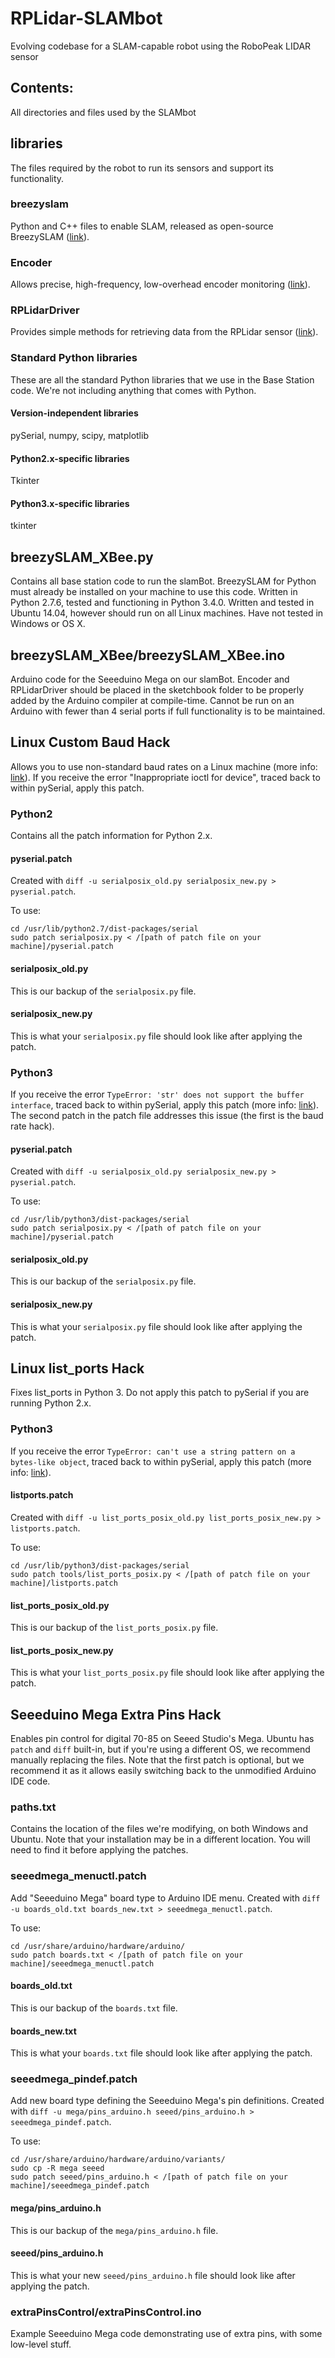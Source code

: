 RPLidar-SLAMbot
===============

Evolving codebase for a SLAM-capable robot using the RoboPeak LIDAR sensor

Contents:
---------

All directories and files used by the SLAMbot

## libraries
The files required by the robot to run its sensors and support its functionality.
### breezyslam
Python and C++ files to enable SLAM, released as open-source BreezySLAM ([link](http://home.wlu.edu/~levys/software/breezyslam/)).
### Encoder
Allows precise, high-frequency, low-overhead encoder monitoring ([link](http://www.pjrc.com/teensy/td_libs_Encoder.html)).
### RPLidarDriver
Provides simple methods for retrieving data from the RPLidar sensor ([link](http://rplidar.robopeak.com/subsites/rplidar/download.html)).
### Standard Python libraries
These are all the standard Python libraries that we use in the Base Station code.  We're not including anything that comes with Python.
#### Version-independent libraries
pySerial, numpy, scipy, matplotlib
#### Python2.x-specific libraries
Tkinter
#### Python3.x-specific libraries
tkinter

## breezySLAM_XBee.py
Contains all base station code to run the slamBot.  BreezySLAM for Python must already be installed on your machine to use this code.  Written in Python 2.7.6, tested and functioning in Python 3.4.0.  Written and tested in Ubuntu 14.04, however should run on all Linux machines.  Have not tested in Windows or OS X.

## breezySLAM_XBee/breezySLAM_XBee.ino
Arduino code for the Seeeduino Mega on our slamBot.  Encoder and RPLidarDriver should be placed in the sketchbook folder to be properly added by the Arduino compiler at compile-time.  Cannot be run on an Arduino with fewer than 4 serial ports if full functionality is to be maintained.

## Linux Custom Baud Hack
Allows you to use non-standard baud rates on a Linux machine (more info: [link](https://groups.google.com/forum/#!msg/ultimaker/BNjPpoJpfrE/Xmbp0XxTWXEJ)).
If you receive the error "Inappropriate ioctl for device", traced back to within pySerial, apply this patch.
### Python2
Contains all the patch information for Python 2.x.
#### pyserial.patch
Created with `diff -u serialposix_old.py serialposix_new.py > pyserial.patch`.

To use:

    cd /usr/lib/python2.7/dist-packages/serial
    sudo patch serialposix.py < /[path of patch file on your machine]/pyserial.patch
#### serialposix_old.py
This is our backup of the `serialposix.py` file.
#### serialposix_new.py
This is what your `serialposix.py` file should look like after applying the patch.
### Python3
If you receive the error `TypeError: 'str' does not support the buffer interface`, traced back to within pySerial, apply this patch (more info: [link](http://stackoverflow.com/questions/5471158/typeerror-str-does-not-support-the-buffer-interface)).  The second patch in the patch file addresses this issue (the first is the baud rate hack).
#### pyserial.patch
Created with `diff -u serialposix_old.py serialposix_new.py > pyserial.patch`.

To use:

    cd /usr/lib/python3/dist-packages/serial
    sudo patch serialposix.py < /[path of patch file on your machine]/pyserial.patch
#### serialposix_old.py
This is our backup of the `serialposix.py` file.
#### serialposix_new.py
This is what your `serialposix.py` file should look like after applying the patch.


## Linux list_ports Hack
Fixes list_ports in Python 3.  Do not apply this patch to pySerial if you are running Python 2.x.
### Python3
If you receive the error `TypeError: can't use a string pattern on a bytes-like object`, traced back to within pySerial, apply this patch (more info: [link](http://stackoverflow.com/questions/5184483/python-typeerror-on-regex)).
#### listports.patch
Created with `diff -u list_ports_posix_old.py list_ports_posix_new.py > listports.patch`.

To use:

    cd /usr/lib/python3/dist-packages/serial
    sudo patch tools/list_ports_posix.py < /[path of patch file on your machine]/listports.patch
#### list_ports_posix_old.py
This is our backup of the `list_ports_posix.py` file.
#### list_ports_posix_new.py
This is what your `list_ports_posix.py` file should look like after applying the patch.


## Seeeduino Mega Extra Pins Hack
Enables pin control for digital 70-85 on Seeed Studio's Mega.
Ubuntu has `patch` and `diff` built-in, but if you're using a different OS, we recommend manually replacing the files.
Note that the first patch is optional, but we recommend it as it allows easily switching back to the unmodified Arduino IDE code.
### paths.txt
Contains the location of the files we're modifying, on both Windows and Ubuntu.  Note that your installation may be in a different location.  You will need to find it before applying the patches.
### seeedmega_menuctl.patch
Add "Seeeduino Mega" board type to Arduino IDE menu.
Created with `diff -u boards_old.txt boards_new.txt > seeedmega_menuctl.patch`.

To use:

    cd /usr/share/arduino/hardware/arduino/
    sudo patch boards.txt < /[path of patch file on your machine]/seeedmega_menuctl.patch
#### boards_old.txt
This is our backup of the `boards.txt` file.
#### boards_new.txt
This is what your `boards.txt` file should look like after applying the patch.
### seeedmega_pindef.patch
Add new board type defining the Seeeduino Mega's pin definitions.
Created with `diff -u mega/pins_arduino.h seeed/pins_arduino.h > seeedmega_pindef.patch`.

To use:

    cd /usr/share/arduino/hardware/arduino/variants/
    sudo cp -R mega seeed
    sudo patch seeed/pins_arduino.h < /[path of patch file on your machine]/seeedmega_pindef.patch
#### mega/pins_arduino.h
This is our backup of the `mega/pins_arduino.h` file.
#### seeed/pins_arduino.h
This is what your new `seeed/pins_arduino.h` file should look like after applying the patch.
### extraPinsControl/extraPinsControl.ino
Example Seeeduino Mega code demonstrating use of extra pins, with some low-level stuff.
